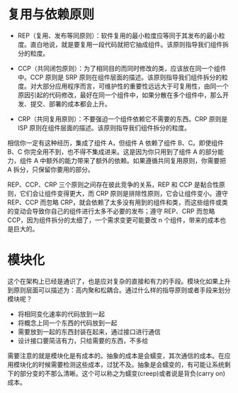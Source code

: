 # 复用与依赖原则

- REP（复用、发布等同原则）：软件复用的最小粒度应等同于其发布的最小粒度。直白地说，就是要复用一段代码就把它抽成组件。该原则指导我们组件拆分的粒度。

- CCP（共同闭包原则）：为了相同目的而同时修改的类，应该放在同一个组件中。CCP 原则是 SRP 原则在组件层面的描述。该原则指导我们组件拆分的粒度。对大部分应用程序而言，可维护性的重要性远远大于可复用性，由同一个原因引起的代码修改，最好在同一个组件中，如果分散在多个组件中，那么开发、提交、部署的成本都会上升。

- CRP（共同复用原则）：不要强迫一个组件依赖它不需要的东西。CRP 原则是 ISP 原则在组件层面的描述。该原则指导我们组件拆分的粒度。

相信你一定有这种经历，集成了组件 A，但组件 A 依赖了组件 B、C。即使组件 B、C 你完全用不到，也不得不集成进来。这是因为你只用到了组件 A 的部分能力，组件 A 中额外的能力带来了额外的依赖。如果遵循共同复用原则，你需要把 A 拆分，只保留你要用的部分。

REP、CCP、CRP 三个原则之间存在彼此竞争的关系，REP 和 CCP 是黏合性原则，它们会让组件变得更大，而 CRP 原则是排除性原则，它会让组件变小。遵守 REP、CCP 而忽略 CRP，就会依赖了太多没有用到的组件和类，而这些组件或类的变动会导致你自己的组件进行太多不必要的发布；遵守 REP、CRP 而忽略 CCP，因为组件拆分的太细了，一个需求变更可能要改 n 个组件，带来的成本也是巨大的。

# 模块化

这个在架构上已经是通识了，也是应对复杂的直接和有力的手段。模块化如果上升到原则层面可以描述为：高内聚和松耦合。通过什么样的指导原则或者手段来划分模块呢？

- 将相同变化速率的代码放到一起
- 将概念上同一个东西的代码放到一起
- 需要放到一起的东西封装在起来，通过接口进行通信
- 设计接口要简洁有力，只给需要的东西，不多给

需要注意的就是模块化是有成本的。抽象的成本是会蠕变，其次通信的成本。在应用模块化的时候需要检测这些成本，过犹不及。抽象是会蠕变的，有可能让系统剩下的部分变的不那么清晰。这个可以称之为蠕变(creep)或者说是背负(carry on)成本。